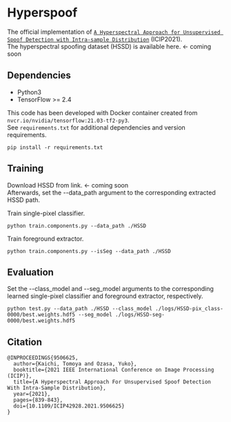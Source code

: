 # Hyperspoof
The official implementation of [`A Hyperspectral Approach for Unsupervised Spoof Detection with Intra-sample Distribution`](https://ieeexplore.ieee.org/document/9506625) (ICIP2021).  
The hyperspectral spoofing dataset (HSSD) is available here. <- coming soon

## Dependencies
- Python3
- TensorFlow >= 2.4  

This code has been developed with Docker container created from `nvcr.io/nvidia/tensorflow:21.03-tf2-py3`.  
See `requirements.txt` for additional dependencies and version requirements.
```
pip install -r requirements.txt
```

## Training
Download HSSD from link. <- coming soon  
Afterwards, set the --data_path argument to the corresponding extracted HSSD path.

Train single-pixel classifier.
```
python train.components.py --data_path ./HSSD
```

Train foreground extractor.
```
python train.components.py --isSeg --data_path ./HSSD
```

## Evaluation
Set the --class_model and --seg_model arguments to the corresponding learned single-pixel classifier and foreground extractor, respectively.
```
python test.py --data_path ./HSSD --class_model ./logs/HSSD-pix_class-0000/best.weights.hdf5 --seg_model ./logs/HSSD-seg-0000/best.weights.hdf5
```

## Citation
```
@INPROCEEDINGS{9506625,
  author={Kaichi, Tomoya and Ozasa, Yuko},
  booktitle={2021 IEEE International Conference on Image Processing (ICIP)}, 
  title={A Hyperspectral Approach For Unsupervised Spoof Detection With Intra-Sample Distribution}, 
  year={2021},
  pages={839-843},
  doi={10.1109/ICIP42928.2021.9506625}
}

```
